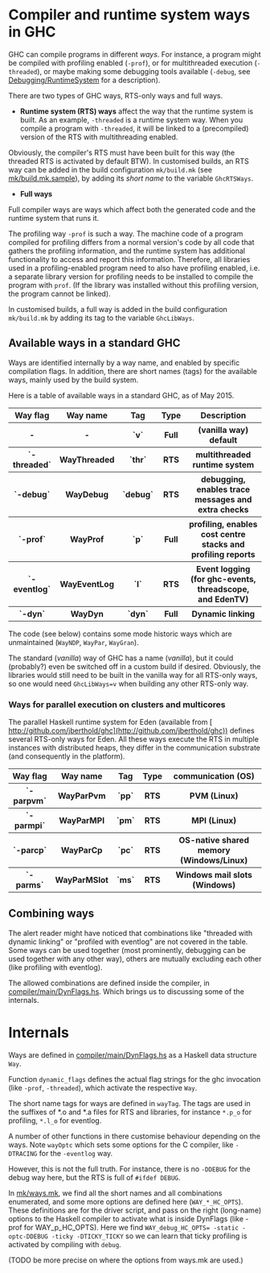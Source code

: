 # Compiler and runtime system ways in GHC


GHC can compile programs in different *ways*.
For instance, a program might be compiled with profiling enabled (`-prof`), or for multithreaded execution (`-threaded`), or maybe making some debugging tools available (`-debug`, see [Debugging/RuntimeSystem](debugging/runtime-system) for a description).


There are two types of GHC ways, RTS-only ways and full ways.

- **Runtime system (RTS) ways** affect the way that the runtime system is built. As an example, `-threaded` is a runtime system way. When you compile a program with `-threaded`, it will be linked to a (precompiled) version of the RTS with multithreading enabled.


Obviously, the compiler's RTS must have been built for this way (the threaded RTS is activated by default BTW). In customised builds, an RTS way can be added in the build configuration `mk/build.mk` (see [mk/build.mk.sample](/trac/ghc/browser/ghc/mk/build.mk.sample)), by adding its *short name* to the variable `GhcRTSWays`.

- **Full ways**


Full compiler ways are ways which affect both the generated code and the runtime system that runs it. 


The profiling way `-prof` is such a way. The machine code of a program compiled for profiling differs from a normal version's code by all code that gathers the profiling information, and the runtime system has additional functionality to access and report this information. Therefore, all libraries used in a profiling-enabled program need to also have profiling enabled, i.e. a separate library version for profiling needs to be installed to compile the program with `prof`. (If the library was installed without this profiling version, the program cannot be linked). 


In customised builds, a full way is added in the build configuration `mk/build.mk` by adding its tag to the variable `GhcLibWays`.

## Available ways in a standard GHC


Ways are identified internally by a way name, and enabled by specific compilation flags. In addition, there are short names (tags) for the available ways, mainly used by the build system.


Here  is a table of available ways in a standard GHC, as of May 2015.

<table><tr><th>Way flag  </th>
<th> Way name </th>
<th> Tag </th>
<th> Type </th>
<th> Description 
</th></tr>
<tr><th> -         </th>
<th> -         </th>
<th>`v`</th>
<th> Full </th>
<th> (vanilla way) default 
</th></tr>
<tr><th>`-threaded`</th>
<th> WayThreaded </th>
<th>`thr`</th>
<th> RTS  </th>
<th> multithreaded runtime system 
</th></tr>
<tr><th>`-debug`</th>
<th> WayDebug    </th>
<th>`debug`</th>
<th> RTS  </th>
<th> debugging, enables trace messages and extra checks 
</th></tr>
<tr><th>`-prof`</th>
<th> WayProf     </th>
<th>`p`</th>
<th> Full </th>
<th> profiling, enables cost centre stacks and profiling reports 
</th></tr>
<tr><th>`-eventlog`</th>
<th> WayEventLog </th>
<th>`l`</th>
<th> RTS  </th>
<th> Event logging (for ghc-events, threadscope, and EdenTV) 
</th></tr>
<tr><th>`-dyn`</th>
<th> WayDyn      </th>
<th>`dyn`</th>
<th> Full </th>
<th> Dynamic linking 
</th></tr></table>


The code (see below) contains some mode historic ways which are unmaintained (`WayNDP`, `WayPar`, `WayGran`).


The standard (*vanilla*) way of GHC has a name (*vanilla*), but it could (probably?) even be switched off in a custom build if desired.
Obviously, the libraries would still need to be built in the vanilla way for all RTS-only ways, so one would need `GhcLibWays=v` when building any
other RTS-only way.

### Ways for parallel execution on clusters and multicores


The parallel Haskell runtime system for Eden (available from [ http://github.com/jberthold/ghc](http://github.com/jberthold/ghc)) defines several RTS-only ways for Eden.
All these ways execute the RTS in multiple instances with distributed heaps, they differ in the communication substrate (and consequently in the platform).

<table><tr><th>Way flag  </th>
<th> Way name </th>
<th> Tag </th>
<th> Type </th>
<th> communication (OS) 
</th></tr>
<tr><th>`-parpvm`</th>
<th> WayParPvm   </th>
<th>`pp`</th>
<th> RTS </th>
<th> PVM (Linux) 
</th></tr>
<tr><th>`-parmpi`</th>
<th> WayParMPI   </th>
<th>`pm`</th>
<th> RTS </th>
<th> MPI (Linux) 
</th></tr>
<tr><th>`-parcp`</th>
<th> WayParCp    </th>
<th>`pc`</th>
<th> RTS </th>
<th> OS-native shared memory (Windows/Linux) 
</th></tr>
<tr><th>`-parms`</th>
<th> WayParMSlot </th>
<th>`ms`</th>
<th> RTS </th>
<th> Windows mail slots (Windows) 
</th></tr></table>

## Combining ways


The alert reader might have noticed that combinations like "threaded with dynamic linking" or "profiled with eventlog" are not covered in the table.
Some ways can be used together (most prominently, debugging can be used together with any other way), others are mutually excluding each other (like profiling with eventlog).


The allowed combinations are defined inside the compiler, in [compiler/main/DynFlags.hs](/trac/ghc/browser/ghc/compiler/main/DynFlags.hs).
Which brings us to discussing some of the internals.

# Internals


Ways are defined in [compiler/main/DynFlags.hs](/trac/ghc/browser/ghc/compiler/main/DynFlags.hs) as a Haskell data structure `Way`.


Function `dynamic_flags` defines the actual flag strings for the ghc invocation (like `-prof`, `-threaded`), which activate the respective `Way`.


The short name tags for ways are defined in `wayTag`. The tags are used in the suffixes of \*.o and \*.a files for RTS and libraries, for instance `*.p_o` for profiling, `*.l_o` for eventlog.


A number of other functions in there customise behaviour depending on the ways. 
Note `wayOptc` which sets some options for the C compiler, like `-DTRACING` for the `-eventlog` way.


However, this is not the full truth. For instance, there is no `-DDEBUG` for the debug way here, but the RTS is full of `#ifdef DEBUG`.


In [mk/ways.mk](/trac/ghc/browser/ghc/mk/ways.mk), we find all the short names and all combinations enumerated, and some more options are defined here (`WAY_*_HC_OPTS`). These definitions are for the driver script, and pass on the right (long-name) options to the Haskell compiler to activate what is inside DynFlags (like -prof for WAY_p_HC_OPTS).
Here we find
```WAY_debug_HC_OPTS= -static -optc-DDEBUG -ticky -DTICKY_TICKY```
so we can learn that ticky profiling is activated by compiling with `debug`.


(TODO be more precise on where the options from ways.mk are used.)
